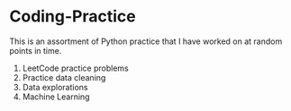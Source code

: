 # Coding-Practice

This is an assortment of Python practice that I have worked on at random points in time. 

1) LeetCode practice problems
2) Practice data cleaning 
3) Data explorations
4) Machine Learning
